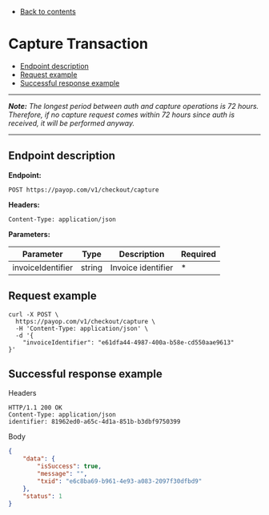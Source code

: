  * [Back to contents](../Readme.md#contents)

# Capture Transaction

* [Endpoint description](#endpoint-description)
* [Request example](#request-example)
* [Successful response example](#successful-response-example)

----
***Note:** The longest period between auth and capture operations is 72 hours. Therefore, if no capture request comes within 72 hours since auth is received, it will be performed anyway.*

----

## Endpoint description

**Endpoint:**

    POST https://payop.com/v1/checkout/capture

**Headers:**

    Content-Type: application/json

**Parameters:**

Parameter             |        Type      |                 Description                    |  Required |
----------------------|------------------|------------------------------------------------|-----------|
invoiceIdentifier     | string           | Invoice identifier                             |     *     |

## Request example

```shell script
curl -X POST \
  https://payop.com/v1/checkout/capture \
  -H 'Content-Type: application/json' \
  -d '{
	"invoiceIdentifier": "e61dfa44-4987-400a-b58e-cd550aae9613"
}'
```

## Successful response example
Headers
```
HTTP/1.1 200 OK
Content-Type: application/json
identifier: 81962ed0-a65c-4d1a-851b-b3dbf9750399
```

Body
```json
{
    "data": {
        "isSuccess": true,
        "message": "",
        "txid": "e6c8ba69-b961-4e93-a083-2097f30dfbd9"
    },
    "status": 1
}
```